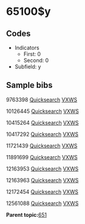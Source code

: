 # 65100$y

## Codes

-   Indicators
    -   First: 0
    -   Second: 0
-   Subfield: y

## Sample bibs

9763398 [Quicksearch](https://search.library.yale.edu/catalog/9763398) [VXWS](http://prodorbis.library.yale.edu:7014/vxws/GetHoldingsService?bibId=9763398)

10126445 [Quicksearch](https://search.library.yale.edu/catalog/10126445) [VXWS](http://prodorbis.library.yale.edu:7014/vxws/GetHoldingsService?bibId=10126445)

10415264 [Quicksearch](https://search.library.yale.edu/catalog/10415264) [VXWS](http://prodorbis.library.yale.edu:7014/vxws/GetHoldingsService?bibId=10415264)

10417292 [Quicksearch](https://search.library.yale.edu/catalog/10417292) [VXWS](http://prodorbis.library.yale.edu:7014/vxws/GetHoldingsService?bibId=10417292)

11721439 [Quicksearch](https://search.library.yale.edu/catalog/11721439) [VXWS](http://prodorbis.library.yale.edu:7014/vxws/GetHoldingsService?bibId=11721439)

11891699 [Quicksearch](https://search.library.yale.edu/catalog/11891699) [VXWS](http://prodorbis.library.yale.edu:7014/vxws/GetHoldingsService?bibId=11891699)

12163953 [Quicksearch](https://search.library.yale.edu/catalog/12163953) [VXWS](http://prodorbis.library.yale.edu:7014/vxws/GetHoldingsService?bibId=12163953)

12163963 [Quicksearch](https://search.library.yale.edu/catalog/12163963) [VXWS](http://prodorbis.library.yale.edu:7014/vxws/GetHoldingsService?bibId=12163963)

12172454 [Quicksearch](https://search.library.yale.edu/catalog/12172454) [VXWS](http://prodorbis.library.yale.edu:7014/vxws/GetHoldingsService?bibId=12172454)

12561088 [Quicksearch](https://search.library.yale.edu/catalog/12561088) [VXWS](http://prodorbis.library.yale.edu:7014/vxws/GetHoldingsService?bibId=12561088)

**Parent topic:**[651](../../tags/651/651.md)

